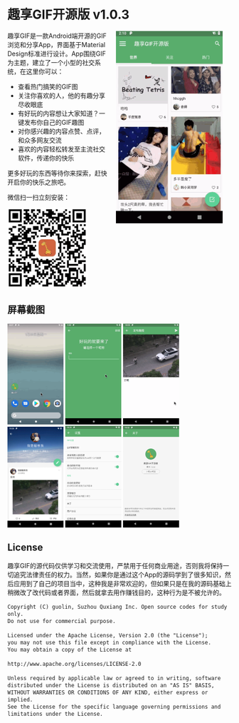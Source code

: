 # 趣享GIF开源版 v1.0.3

<img src="screenshots/giffun_demo.gif" width="240" align="right" hspace="20">

趣享GIF是一款Android端开源的GIF浏览和分享App，界面基于Material Design标准进行设计。App围绕GIF为主题，建立了一个小型的社交系统，在这里你可以：

 * 查看热门搞笑的GIF图
 * 关注你喜欢的人，他的有趣分享尽收眼底
 * 有好玩的内容想让大家知道？一键发布你自己的GIF趣图
 * 对你感兴趣的内容点赞、点评，和众多网友交流
 * 喜欢的内容轻松转发至主流社交软件，传递你的快乐

更多好玩的东西等待你来探索，赶快开启你的快乐之旅吧。

微信扫一扫立刻安装：

<img src="screenshots/install_qrcode.png" width="180">


## 屏幕截图

<img src="screenshots/screenshot1.gif" width="25%" />
<img src="screenshots/screenshot2.gif" width="25%" />
<img src="screenshots/screenshot3.gif" width="25%" />
<img src="screenshots/screenshot4.png" width="25%" />
<img src="screenshots/screenshot5.png" width="25%" />
<img src="screenshots/screenshot6.png" width="25%" />


## License

趣享GIF的源代码仅供学习和交流使用，严禁用于任何商业用途，否则我将保持一切追究法律责任的权力。当然，如果你是通过这个App的源码学到了很多知识，然后应用到了自己的项目当中，这种我是非常欢迎的，但如果只是在我的源码基础上稍微改了改代码或者界面，然后就拿去用作赚钱目的，这种行为是不被允许的。

```
Copyright (C) guolin, Suzhou Quxiang Inc. Open source codes for study only.
Do not use for commercial purpose.

Licensed under the Apache License, Version 2.0 (the "License");
you may not use this file except in compliance with the License.
You may obtain a copy of the License at

http://www.apache.org/licenses/LICENSE-2.0

Unless required by applicable law or agreed to in writing, software
distributed under the License is distributed on an "AS IS" BASIS,
WITHOUT WARRANTIES OR CONDITIONS OF ANY KIND, either express or implied.
See the License for the specific language governing permissions and
limitations under the License.
```
